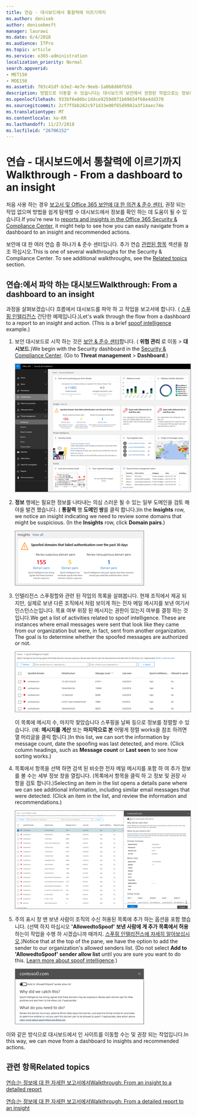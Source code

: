 ```yaml
---
title: 연습 - 대시보드에서 통찰력에 이르기까지
ms.author: deniseb
author: denisebmsft
manager: laurawi
ms.date: 6/4/2018
ms.audience: ITPro
ms.topic: article
ms.service: o365-administration
localization_priority: Normal
search.appverid:
- MET150
- MOE150
ms.assetid: 703c41df-b3e2-4e7e-9eeb-1a0b8d60fb56
description: 방법으로 이동할 수 있습니다는 대시보드의 보안에서 권장된 작업으로는 정보에 알아봅니다 &amp; 준수 센터입니다.
ms.openlocfilehash: 933bf6e86bc1ddce9259d071b69654f68e4dd370
ms.sourcegitcommit: 2cf7f5bb282c971d33e00f65d9982a3f14aec74e
ms.translationtype: MT
ms.contentlocale: ko-KR
ms.lasthandoff: 11/27/2018
ms.locfileid: "26706152"
---
```

# <a name="walkthrough---from-a-dashboard-to-an-insight"></a><span data-ttu-id="36a1a-103">연습 - 대시보드에서 통찰력에 이르기까지</span><span class="sxs-lookup"><span data-stu-id="36a1a-103">Walkthrough - From a dashboard to an insight</span></span>

<span data-ttu-id="36a1a-104">처음 사용 하는 경우 [보고서 및 Office 365 보안에 대 한 의견 &amp; 준수 센터](reports-and-insights-in-security-and-compliance.md), 권장 되는 작업 없으며 방법을 쉽게 탐색할 수 대시보드에서 정보를 확인 하는 데 도움이 될 수 있습니다.</span><span class="sxs-lookup"><span data-stu-id="36a1a-104">If you're new to [reports and insights in the Office 365 Security &amp; Compliance Center](reports-and-insights-in-security-and-compliance.md), it might help to see how you can easily navigate from a dashboard to an insight and recommended actions.</span></span> 
  
<span data-ttu-id="36a1a-p101">보안에 대 한 여러 연습 중 하나가 &amp; 준수 센터입니다. 추가 연습 [관련된 항목](#related-topics) 섹션을 참조 하십시오.</span><span class="sxs-lookup"><span data-stu-id="36a1a-p101">This is one of several walkthroughs for the Security &amp; Compliance Center. To see additional walkthroughs, see the [Related topics](#related-topics) section.</span></span> 
  
## <a name="walkthrough-from-a-dashboard-to-an-insight"></a><span data-ttu-id="36a1a-107">연습:에서 파악 하는 대시보드</span><span class="sxs-lookup"><span data-stu-id="36a1a-107">Walkthrough: From a dashboard to an insight</span></span>

<span data-ttu-id="36a1a-p102">과정을 살펴보겠습니다 흐름에서 대시보드를 파악 하 고 작업을 보고서에 합니다. ( [스푸핑 인텔리전스](learn-about-spoof-intelligence.md) 간단한 예제입니다.)</span><span class="sxs-lookup"><span data-stu-id="36a1a-p102">Let's walk through the flow from a dashboard to a report to an insight and action. (This is a brief [spoof intelligence](learn-about-spoof-intelligence.md) example.)</span></span> 
  
1. <span data-ttu-id="36a1a-p103">보안 대시보드로 시작 하는 것은 [보안 &amp; 준수 센터](https://security.microsoft.com)합니다. ( **위협 관리** 로 이동 \> **대시보드**.)</span><span class="sxs-lookup"><span data-stu-id="36a1a-p103">We begin with the Security dashboard in the [Security &amp; Compliance Center](https://security.microsoft.com). (Go to **Threat management** \> **Dashboard**.)</span></span>
    
    ![보안에서 &amp; 준수 센터 위협 관리를 선택 \> 대시보드](media/05a38660-eb13-4960-a266-11809c453d95.png)
  
2. <span data-ttu-id="36a1a-p104">**정보** 행에는 필요한 정보를 나타내는 의심 스러운 될 수 있는 일부 도메인을 검토 해야을 발견 했습니다. ( **통찰력** 행 **도메인 쌍**를 클릭 합니다.)</span><span class="sxs-lookup"><span data-stu-id="36a1a-p104">In the **Insights** row, we notice an insight indicating we need to review some domains that might be suspicious. (In the **Insights** row, click **Domain pairs**.)</span></span>
    
    ![정보 행 스푸핑 잠재적인 문제를 언급합니다.](media/dd1d0cb3-3201-45d7-b41d-18a0944fe85d.png)
  
3. <span data-ttu-id="36a1a-p105">인텔리전스 스푸핑할와 관련 된 작업의 목록을 살펴봅니다. 현재 조직에서 제공 되지만, 실제로 보낸 다른 조직에서 처럼 보이게 하는 전자 메일 메시지를 보낸 여기서 인스턴스는입니다. 목표 여부 위장 된 메시지는 권한이 있는지 여부를 결정 하는 것입니다.</span><span class="sxs-lookup"><span data-stu-id="36a1a-p105">We get a list of activities related to spoof intelligence. These are instances where email messages were sent that look like they came from our organization but were, in fact, sent from another organization. The goal is to determine whether the spoofed messages are authorized or not.</span></span>
    
    ![스푸핑 인텔리전스 정보](media/a2e2b4fd-0c1e-499f-8401-cf3089da82fa.png)
  
    <span data-ttu-id="36a1a-p106">이 목록에 메시지 수, 마지막 찾았습니다 스푸핑을 날짜 등으로 정보를 정렬할 수 있습니다. (예: **메시지를 계산** 또는 **마지막으로 본** 어떻게 정렬 works을 참조 하려면 열 머리글을 클릭 합니다.)</span><span class="sxs-lookup"><span data-stu-id="36a1a-p106">In this list, we can sort the information by message count, date the spoofing was last detected, and more. (Click column headings, such as **Message count** or **Last seen** to see how sorting works.)</span></span> 
    
4. <span data-ttu-id="36a1a-p107">목록에서 항목을 선택 하면 검색 된 비슷한 전자 메일 메시지를 포함 하 여 추가 정보를 볼 수는 세부 정보 창을 열립니다. (목록에서 항목을 클릭 하 고 정보 및 권장 사항을 검토 합니다.)</span><span class="sxs-lookup"><span data-stu-id="36a1a-p107">Selecting an item in the list opens a details pane where we can see additional information, including similar email messages that were detected. (Click an item in the list, and review the information and recommendations.)</span></span>
    
    ![세부 정보 창에 열립니다 항목을 선택 하면](media/7ad1faa5-6ca2-474e-a609-eb275e0a8e59.png)
  
5. <span data-ttu-id="36a1a-p108">주의 표시 창 맨 보낸 사람이 조직의 수신 허용된 목록에 추가 하는 옵션을 포함 했습니다. (선택 하지 마십시오 **'AllowedtoSpoof' 보낸 사람에 게 추가 목록에서 허용** 하는이 작업을 수행 하 시겠습니까 때까지. [스푸핑 인텔리전스에 자세히 알아보십시오](learn-about-spoof-intelligence.md).)</span><span class="sxs-lookup"><span data-stu-id="36a1a-p108">Notice that at the top of the pane, we have the option to add the sender to our organization's allowed senders list. (Do not select **Add to 'AllowedtoSpoof' sender allow list** until you are sure you want to do this. [Learn more about spoof intelligence](learn-about-spoof-intelligence.md).)</span></span>
    
    ![보낸사람을 인증할 수 있습니다.](media/caf0c20a-6047-486d-8060-5a229a3de49f.png)
  
<span data-ttu-id="36a1a-129">이와 같은 방식으로 대시보드에서 인 사이트를 이동할 수는 및 권장 되는 작업입니다.</span><span class="sxs-lookup"><span data-stu-id="36a1a-129">In this way, we can move from a dashboard to insights and recommended actions.</span></span>
  
## <a name="related-topics"></a><span data-ttu-id="36a1a-130">관련 항목</span><span class="sxs-lookup"><span data-stu-id="36a1a-130">Related topics</span></span>

[<span data-ttu-id="36a1a-131">연습:는 정보에 대 한 자세한 보고서에서</span><span class="sxs-lookup"><span data-stu-id="36a1a-131">Walkthrough: From an insight to a detailed report</span></span>](from-an-insight-to-a-detailed-report.md)
  
[<span data-ttu-id="36a1a-132">연습:는 정보에 대 한 자세한 보고서에서</span><span class="sxs-lookup"><span data-stu-id="36a1a-132">Walkthrough: From a detailed report to an insight</span></span>](from-a-detailed-report-to-an-insight.md)
  


